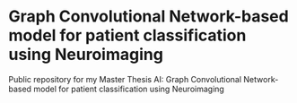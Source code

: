# Graph Convolutional Network-based model for patient classification using Neuroimaging
Public repository for my Master Thesis AI: Graph Convolutional Network-based model for patient classification using Neuroimaging
